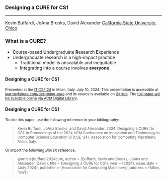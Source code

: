 [comment]: # (Compile this presentation with the command below)
[comment]: # (mdslides index.md)
[comment]: # (THEME = night)
[comment]: # (CODE_THEME = base16/zenburn)
[comment]: # (The list of themes is at https://revealjs.com/themes/)
[comment]: # (The list of code themes is at https://highlightjs.org/)
[comment]: # (Pass optional settings to reveal.js:)
[comment]: # (controls: true)
[comment]: # (keyboard: true)
[comment]: # (progress: true)
[comment]: # (markdown: { smartypants: true })
[comment]: # (hash: false)
[comment]: # (respondToHashChanges: false)
[comment]: # (Other settings are documented at https://revealjs.com/config/)

### Designing a CURE for CS1

----------

Kevin Buffardi, JoAna Brooks, David Alexander
[California State University, Chico](https://csuchico.edu/)


[comment]: # (!!!)
        
### What is a CURE?

* **C**ourse-based **U**ndergraduate **R**esearch **E**xperience
* Undergraduate research is a high-impact practice
    * Traditional model is unscalable and inequitable
    * Integrating into a course involves **everyone**

[comment]: # (!!!)

#### Designing a CURE for CS1

<small>Presented at the [ITiCSE'24](https://iticse.acm.org/2024/) in Milan, Italy. July 10, 2024. This presentation is accessible at [learnbyfailure.com/designing-cure](https://learnbyfailure.com/designing-cure) and its source is available on [GitHub](https://github.com/kbuffardi/designing-cure/). The [full paper will be available online via ACM Digital Library](#).</small> 

[comment]: # (!!!)

#### Designing a CURE for CS1 

<small>To cite this paper, use the following reference in your bibliography:</small>
> <small style="text-align: left">Kevin Buffardi, JoAna Brooks, and David Alexander. 2024. Designing a CURE for CS1. In Proceedings of the 2024 ACM Conference on Innovation and Technology in Computer Science Education (ITiCSE '24). Association for Computing Machinery, Milan, Italy.</small>

<small>Or import the following *BibTeX* reference:</small> 
> <small style="text-align: left"> @article{buffardi2024cure, author = {Buffardi, Kevin and Brooks, JoAna and Alexander, David}, title = {Designing a CURE for CS1}, year = {2024}, issue_date = {July 2024}, publisher = {Association for Computing Machinery}, address = {Milan, Italy}} 
